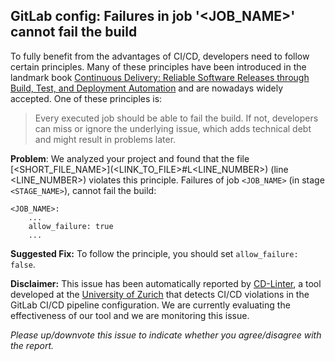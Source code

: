 GitLab config: Failures in job '<JOB_NAME>' cannot fail the build
---
To fully benefit from the advantages of CI/CD, developers need to follow certain principles. Many of these principles have been introduced in the landmark book [Continuous Delivery: Reliable Software Releases through Build, Test, and Deployment Automation](https://www.oreilly.com/library/view/continuous-delivery-reliable/9780321670250/) and are nowadays widely accepted. One of these principles is:

> Every executed job should be able to fail the build.
If not, developers can miss or ignore the underlying issue, which adds technical debt and might result in problems later.

**Problem**: We analyzed your project and found that the file [<SHORT_FILE_NAME>](<LINK_TO_FILE>#L<LINE_NUMBER>) (line <LINE_NUMBER>) violates this principle. Failures of job `<JOB_NAME>` (in stage `<STAGE_NAME>`), cannot fail the build:

```
<JOB_NAME>:
    ...
    allow_failure: true
    ...
```

**Suggested Fix:** To follow the principle, you should set ```allow_failure: false```.

**Disclaimer:**
This issue has been automatically reported by [CD-Linter](https://bitbucket.org/sealuzh/cd-linter/), a tool developed at the [University of Zurich](https://www.uzh.ch/) that detects CI/CD violations in the GitLab CI/CD pipeline configuration.
We are currently evaluating the effectiveness of our tool and we are monitoring this issue.

*Please up/downvote this issue to indicate whether you agree/disagree with the report.*